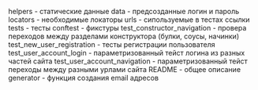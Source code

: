 helpers - статические данные
    data - предсозданные логин и пароль
    locators - необходимые локаторы
    urls - сипользуемые в тестах ссылки
tests - тесты
    conftest - фикстуры
    test_constructor_navigation - провера переходов между разделами конструктора (булки, соусы, начинки)
    test_new_user_registration - тесты регистрации пользователя
    test_user_account_login - параметризованный тейст логина из разных частей сайта
    test_user_account_navigation - параметризованный тейст переходы между разными урлами сайта
README - общее описание
generator - функция создания email адресов